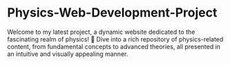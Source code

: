 # Physics-Web-Development-Project
 Welcome to my latest project, a dynamic website dedicated to the fascinating realm of physics! 🚀 Dive into a rich repository of physics-related content, from fundamental concepts to advanced theories, all presented in an intuitive and visually appealing manner. 
